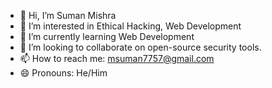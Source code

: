 - 👋 Hi, I’m Suman Mishra
- 👀 I’m interested in Ethical Hacking, Web Development
- 🌱 I’m currently learning Web Development
- 💞️ I’m looking to collaborate on open-source security tools.
- 📫 How to reach me: msuman7757@gmail.com
- 😄 Pronouns: He/Him
<!---
suman Mishra is a ✨ special ✨ repository because its `README.md` (this file) appears on your GitHub profile.
You can click the Preview link to take a look at your changes.
--->
